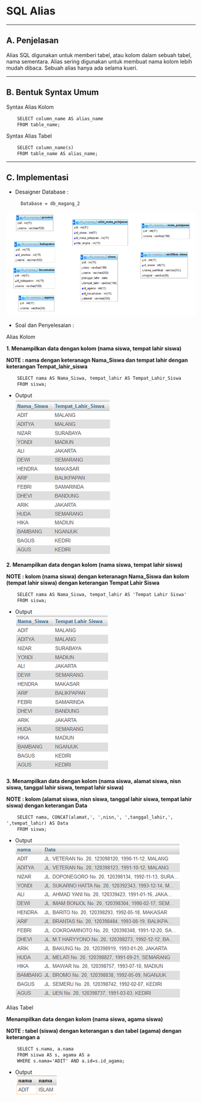 # **SQL Alias**
***

## **A. Penjelasan** 
Alias SQL digunakan untuk memberi tabel, atau kolom dalam sebuah tabel, nama sementara.
Alias sering digunakan untuk membuat nama kolom lebih mudah dibaca.
Sebuah alias hanya ada selama kueri.
***

## **B. Bentuk Syntax Umum**

Syntax Alias Kolom

		SELECT column_name AS alias_name
		FROM table_name;

Syntax Alias Tabel 

		SELECT column_name(s)
		FROM table_name AS alias_name;
***

## **C. Implementasi** 
* Desaigner Database :

		Database = db_magang_2
![Screenshot](img/img_alias/a.png) 

* Soal dan Penyelesaian :

Alias Kolom

**1. Menampilkan data dengan kolom (nama siswa, tempat lahir siswa)**

**NOTE : nama dengan keteranagn Nama_Siswa dan tempat lahir dengan keterangan Tempat_lahir_siswa**

		SELECT nama AS Nama_Siswa, tempat_lahir AS Tempat_Lahir_Siswa
		FROM siswa;

* Output                         
![Screenshot](img/img_alias/a1.png)

**2. Menampilkan data dengan kolom (nama siswa, tempat lahir siswa)**

**NOTE : kolom (nama siswa) dengan keteranagn Nama_Siswa dan kolom (tempat lahir siswa) dengan keterangan Tempat Lahir Siswa**

		SELECT nama AS Nama_Siswa, tempat_lahir AS 'Tempat Lahir Siswa'
		FROM siswa;

* Output                         
![Screenshot](img/img_alias/a2.png)

**3. Menampilkan data dengan kolom (nama siswa, alamat siswa, nisn siswa, tanggal lahir siswa, tempat lahir siswa)**

**NOTE : kolom (alamat siswa, nisn siswa, tanggal lahir siswa, tempat lahir siswa) dengan keterangan Data**

		SELECT nama, CONCAT(alamat,', ',nisn,', ',tanggal_lahir,', ',tempat_lahir) AS Data
		FROM siswa;

* Output                         
![Screenshot](img/img_alias/a3.png)

Alias Tabel

**Menampilkan data dengan kolom (nama siswa, agama siswa)**

**NOTE : tabel (siswa) dengan keterangan s dan tabel (agama) dengan keterangan a**

		SELECT s.nama, a.nama
		FROM siswa AS s, agama AS a
		WHERE s.nama='ADIT' AND a.id=s.id_agama; 

* Output                         
![Screenshot](img/img_alias/a4.png)